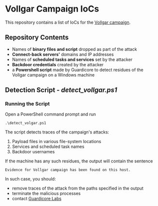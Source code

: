 # Vollgar Campaign IoCs

This repository contains a list of IoCs for the [Vollgar campaign](https://www.guardicore.com).

## Repository Contents
* Names of **binary files and script** dropped as part of the attack
* **Connect-back servers'** domains and IP addresses
* Names of **scheduled tasks and services** set by the attacker
* **Backdoor credentials** created by the attacker
* a **Powershell script** made by Guardicore to detect residues of the Vollgar campaign on a Windows machine

## Detection Script - *detect_vollgar.ps1*
### Running the Script
Open a PowerShell command prompt and run
```
.\detect_volgar.ps1
```
The script detects traces of the campaign's attacks:
1. Payload files in various file-system locations
2. Services and scheduled task names
3. Backdoor usernames

If the machine has any such residues, the output will contain the sentence 
```
Evidence for Vollgar campaign has been found on this host.
```
In such case, you should:
* remove traces of the attack from the paths specified in the output
* terminate the malicious processes
* contact [Guardicore Labs](mailto:labs@guardicore.com)